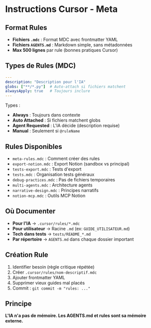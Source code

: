# Instructions Cursor - Meta

## Format Rules
- **Fichiers `.mdc`** : Format MDC avec frontmatter YAML
- **Fichiers `AGENTS.md`** : Markdown simple, sans métadonnées
- **Max 500 lignes** par rule (bonnes pratiques Cursor)

## Types de Rules (MDC)
```yaml
---
description: "Description pour l'IA"
globs: ["**/*.py"]  # Auto-attach si fichiers matchent
alwaysApply: true   # Toujours inclure
---
```

Types :
- **Always** : Toujours dans contexte
- **Auto Attached** : Si fichiers matchent globs
- **Agent Requested** : L'IA décide (description requise)
- **Manual** : Seulement si `@ruleName`

## Rules Disponibles
- `meta-rules.mdc` : Comment créer des rules
- `export-notion.mdc` : Export Notion (sandbox vs principal)
- `tests-export.mdc` : Tests d'export
- `tests.mdc` : Organisation tests généraux
- `debug-practices.mdc` : Pas de fichiers temporaires
- `multi-agents.mdc` : Architecture agents
- `narrative-design.mdc` : Principes narratifs
- `notion-mcp.mdc` : Outils MCP Notion

## Où Documenter
- **Pour l'IA** → `.cursor/rules/*.mdc`
- **Pour utilisateur** → Racine `.md` (ex: `GUIDE_UTILISATEUR.md`)
- **Tech dans tests** → `tests/README_*.md`
- **Par répertoire** → `AGENTS.md` dans chaque dossier important

## Création Rule
1. Identifier besoin (règle critique répétée)
2. Créer `.cursor/rules/nom-descriptif.mdc`
3. Ajouter frontmatter YAML
4. Supprimer vieux guides mal placés
5. Commit : `git commit -m "rules: ..."`

## Principe
**L'IA n'a pas de mémoire. Les AGENTS.md et rules sont sa mémoire externe.**

